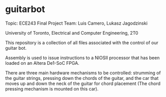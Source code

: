 # guitarbot

Topic: ECE243 Final Project
Team: Luis Camero, Lukasz Jagodzinski

University of Toronto, Electrical and Computer Engineering, 2T0

This repository is a collection of all files associated with the control of our guitar bot.

Assembly is used to issue instructions to a NIOSII processor that has been loaded on an Altera De1-SoC FPGA. 

There are three main hardware mechanisms to be controlled: strumming of the guitar strings, pressing down the chords of the
guitar, and the car that moves up and down the neck of the guitar for chord placement (The chord pressing mechanism is
mounted on this car).
